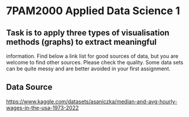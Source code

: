 # 7PAM2000 Applied Data Science 1

## Task is to apply three types of visualisation methods (graphs) to extract meaningful
information. Find below a link list for good sources of data, but you are welcome to find
other sources. Please check the quality. Some data sets can be quite messy and are better
avoided in your first assignment.

## Data Source
https://www.kaggle.com/datasets/asaniczka/median-and-avg-hourly-wages-in-the-usa-1973-2022 

